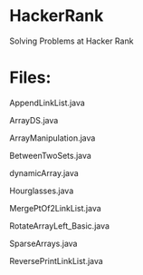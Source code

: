 # HackerRank
Solving Problems at Hacker Rank

# Files:
AppendLinkList.java

ArrayDS.java

ArrayManipulation.java

BetweenTwoSets.java

dynamicArray.java

Hourglasses.java

MergePtOf2LinkList.java

RotateArrayLeft_Basic.java

SparseArrays.java

ReversePrintLinkList.java